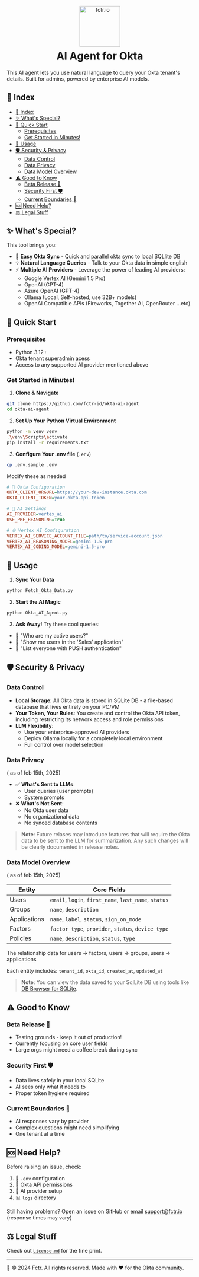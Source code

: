 <p align="center">
  <a href="https://fctr.io">
    <img src="https://fctr.io/images/logo.svg" alt="fctr.io" width="110" height="auto">
  </a>
</p>

<h1 style="margin-top: -6px" align="center">AI Agent for Okta</h1>

This AI agent lets you use natural language to query your Okta tenant's details. Built for admins, powered by enterprise AI models.

## 📑 Index
- [📑 Index](#-index)
- [✨ What's Special?](#-whats-special)
- [🚀 Quick Start](#-quick-start)
  - [Prerequisites](#prerequisites)
  - [Get Started in Minutes!](#get-started-in-minutes)
- [🎯 Usage](#-usage)
- [🛡️ Security \& Privacy](#️-security--privacy)
  - [Data Control](#data-control)
  - [Data Privacy](#data-privacy)
  - [Data Model Overview](#data-model-overview)
- [⚠️ Good to Know](#️-good-to-know)
  - [Beta Release 🧪](#beta-release-)
  - [Security First 🛡️](#security-first-️)
  - [Current Boundaries 🎯](#current-boundaries-)
- [🆘 Need Help?](#-need-help)
- [⚖️ Legal Stuff](#️-legal-stuff)

## ✨ What's Special?

This  tool brings you:
* 🚀 **Easy Okta Sync** - Quick and parallel okta sync to local SQLlite DB
* 💡 **Natural Language Queries** - Talk to your Okta data in simple english
*  ⚡ **Multiple AI Providers** - Leverage the power of leading AI providers:
     -  Google Vertex AI (Gemini 1.5 Pro)
     -  OpenAI (GPT-4)
     -  Azure OpenAI (GPT-4)
     -  Ollama (Local, Self-hosted, use 32B+ models)
     -  OpenAI Compatible APIs (Fireworks, Together AI, OpenRouter ...etc)
  

## 🚀 Quick Start

### Prerequisites
* Python 3.12+
* Okta tenant superadmin acess
* Access to any supported AI provider mentioned above

### Get Started in Minutes!

1. **Clone & Navigate**
```bash
git clone https://github.com/fctr-id/okta-ai-agent
cd okta-ai-agent
```

2. **Set Up Your Python Virtual Environment**
```bash
python -m venv venv
.\venv\Scripts\activate
pip install -r requirements.txt
```

3. **Configure Your .env file** (`.env`)
```bash
cp .env.sample .env
```
Modify these as needed
```ini
# 🔐 Okta Configuration
OKTA_CLIENT_ORGURL=https://your-dev-instance.okta.com
OKTA_CLIENT_TOKEN=your-okta-api-token

# 🧠 AI Settings
AI_PROVIDER=vertex_ai
USE_PRE_REASONING=True

# 🌐 Vertex AI Configuration
VERTEX_AI_SERVICE_ACCOUNT_FILE=path/to/service-account.json
VERTEX_AI_REASONING_MODEL=gemini-1.5-pro
VERTEX_AI_CODING_MODEL=gemini-1.5-pro
```

## 🎯 Usage

1. **Sync Your Data**
```bash
python Fetch_Okta_Data.py
```

2. **Start the AI Magic**
```bash
python Okta_AI_Agent.py
```

3. **Ask Away!** Try these cool queries:
* 👥 "Who are my active users?"
* 🎯 "Show me users in the 'Sales' application"
* 📱 "List everyone with PUSH authentication"  


## 🛡️ Security & Privacy 

### Data Control
- **Local Storage**: All Okta data is stored in SQLite DB - a file-based database that lives entirely on your PC/VM
- **Your Token, Your Rules**: You create and control the Okta API token, including restricting its network access and role permissions
- **LLM Flexibility**: 
  - Use your enterprise-approved AI providers
  - Deploy Ollama locally for a completely local environment
  - Full control over model selection  


### Data Privacy 
( as of  feb 15th, 2025)
- ✅ **What's Sent to LLMs**:
  - User queries (user prompts)
  - System prompts 
- ❌ **What's Not Sent**:
  - No Okta user data
  - No organizational data
  - No synced database contents

> **Note**: Future relases may introduce features that will require the Okta data to be sent to the LLM for summarization.
>  Any such changes will be clearly documented in release notes.

### Data Model Overview 
( as of  feb 15th, 2025)

| Entity | Core Fields |
|--------|------------|
| Users | `email`, `login`, `first_name`, `last_name`, `status` |
| Groups | `name`, `description` |
| Applications | `name`, `label`, `status`, `sign_on_mode` |
| Factors | `factor_type`, `provider`, `status`, `device_type` |
| Policies | `name`, `description`, `status`, `type` |

The relationship data for users -> factors, users -> groups, users -> applications 

Each entity includes: `tenant_id`, `okta_id`, `created_at`, `updated_at`

> **Note**: You can view the data saved to your SqlLite DB using tools like [DB Browser for SQLite](https://github.com/sqlitebrowser/sqlitebrowser).




## ⚠️ Good to Know

### Beta Release 🧪
* Testing grounds - keep it out of production!
* Currently focusing on core user fields
* Large orgs might need a coffee break during sync

### Security First 🛡️
* Data lives safely in your local SQLite
* AI sees only what it needs to
* Proper token hygiene required

### Current Boundaries 🎯
* AI responses vary by provider
* Complex questions might need simplifying
* One tenant at a time

## 🆘 Need Help?

Before raising an issue, check:
1. 📝 `.env` configuration
2. 🔑 Okta API permissions
3. 🤖 AI provider setup
4. 📊 `logs` directory

Still having problems? Open an issue on GitHub or email support@fctr.io (response times may vary)


## ⚖️ Legal Stuff

Check out [`License.md`](License.md) for the fine print.

---

🌟 © 2024 Fctr. All rights reserved. Made with ❤️ for the Okta community.